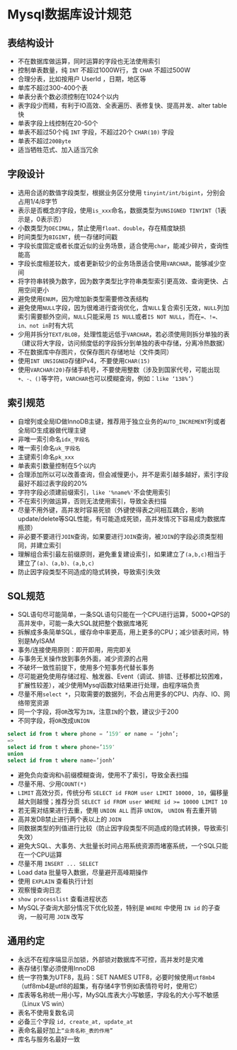 # Mysql数据库设计规范


## 表结构设计

- 不在数据库做运算，同时运算的字段也无法使用索引
- 控制单表数量，纯 `INT` 不超过1000W行，含 `CHAR` 不超过500W
- 合理分表，比如按用户 UserId ，日期，地区等
- 单库不超过300-400个表
- 单表分表个数必须控制在1024个以内
- 表字段少而精，有利于IO高效、全表遍历、表修复快、提高并发、alter table快
- 单表字段上线控制在20-50个
- 单表不超过50个纯 `INT` 字段，不超过20个 `CHAR(10)` 字段
- 单表不超过`200Byte`
- 适当牺牲范式、加入适当冗余

## 字段设计

- 选用合适的数值字段类型，根据业务区分使用 `tinyint/int/bigint`，分别会占用1/4/8字节
- 表示是否概念的字段，使用`is_xxx`命名，数据类型为`UNSIGNED TINYINT`（1表示是，0表示否）
- 小数类型为`DECIMAL`，禁止使用`float、double`，存在精度缺损
- 时间类型为`BIGINT`，统一存储时间戳
- 字段长度固定或者长度近似的业务场景，适合使用`char`，能减少碎片，查询性能高
- 字段长度相差较大，或者更新较少的业务场景适合使用`VARCHAR`，能够减少空间
- 将字符串转换为数字，因为数字类型比字符串类型索引更高效、查询更快、占用空间更小
- 避免使用`ENUM`，因为增加新类型需要修改表结构
- 避免使用`NULL`字段，因为很难进行查询优化，含`NULL`复合索引无效，`NULL`列加索引需要额外空间，`NULL`只能采用 `IS NULL`或者`IS NOT NULL`，而在`=、!=、in、not in`时有大坑
- 少用并拆分`TEXT/BLOB`，处理性能远低于`VARCHAR`，若必须使用则拆分单独的表（建议将大字段，访问频度低的字段拆分到单独的表中存储，分离冷热数据）
- 不在数据库中存图片，仅保存图片存储地址（文件类同）
- 使用`INT UNSIGNED`存储IPv4，不要使用`CHAR(15)`
- 使用`VARCHAR(20)`存储手机号，不要使用整数（涉及到国家代号，可能出现`+、-、()`等字符，`VARCHAR`也可以模糊查询，例如：`like ‘138%’`）

## 索引规范

- 自增列或全局ID做InnoDB主键，推荐用于独立业务的`AUTO_INCREMENT`列或者全局ID生成器做代理主键
- 非唯一索引命名`idx_字段名`
- 唯一索引命名`uk_字段名`
- 主键索引命名`pk_xxx`
- 单表索引数量控制在5个以内
- 合理添加所以可以改善查询，但会减慢更小，并不是索引越多越好，索引字段最好不超过表字段的20%
- 字符字段必须建前缀索引，`like '%name%'`不会使用索引
- 不在索引列做运算，否则无法使用索引，导致全表扫描
- 尽量不用外键，高并发时容易死锁（外键使得表之间相互耦合，影响update/delete等SQL性能，有可能造成死锁，高并发情况下容易成为数据库瓶颈）
- 非必要不要进行`JOIN`查询，如果要进行`JOIN`查询，被`JOIN`的字段必须类型相同，并建立索引
- 理解组合索引最左前缀原则，避免重复建设索引，如果建立了`(a,b,c)`相当于建立了`(a)、(a,b)、(a,b,c)`
- 防止因字段类型不同造成的隐式转换，导致索引失效

## SQL规范

- SQL语句尽可能简单，一条SQL语句只能在一个CPU进行运算，5000+QPS的高并发中，可能一条大SQL就把整个数据库堵死
- 拆解成多条简单SQL，缓存命中率更高，用上更多的CPU；减少锁表时间，特别是MyISAM
- 事务/连接使用原则：即开即用，用完即关
- 与事务无关操作放到事务外面，减少资源的占用
- 不破坏一致性前提下，使用多个短事务代替长事务
- 尽可能避免使用存储过程、触发器、Event（调试、排错、迁移都比较困难，扩展性较差），减少使用Mysql函数对结果进行处理，由程序端负责
- 尽量不用`select *`，只取需要的数据列，不会占用更多的CPU、内存、IO、网络带宽资源
- 同一个字段，将`OR`改写为`IN`，注意`IN`的个数，建议少于200
- 不同字段，将`OR`改成`UNION`

```sql
select id from t where phone = ’159′ or name = ‘john’;
=>
select id from t where phone=’159′
union
select id from t where name=’jonh’
```

- 避免负向查询和`%`前缀模糊查询，使用不了索引，导致全表扫描
- 尽量不用、少用`COUNT(*)`
- `LIMIT` 高效分页，传统分布 `SELECT id FROM user LIMIT 10000, 10`，偏移量越大则越慢；推荐分页 `SELECT id FROM user WHERE id >= 10000 LIMIT 10`
- 若无需对结果进行去重，使用 `UNION ALL` 而非 `UNION`， `UNION` 有去重开销
- 高并发DB禁止进行两个表以上的 `JOIN`
- 同数据类型的列值进行比较（防止因字段类型不同造成的隐式转换，导致索引失效）
- 避免大SQL、大事务、大批量长时间占用系统资源而堵塞系统，一个SQL只能在一个CPU运算
- 尽量不用 `INSERT ... SELECT`
- Load data 批量导入数据，尽量避开高峰期操作
- 使用 `EXPLAIN` 查看执行计划
- 观察慢查询日志
- `show processlist` 查看进程状态
- MySQL子查询大部分情况下优化较差，特别是 `WHERE` 中使用 `IN id` 的子查询，一般可用 `JOIN` 改写

## 通用约定

- 永远不在程序端显示加锁，外部锁对数据库不可控，高并发时是灾难
- 表存储引擎必须使用InnoDB
- 统一字符集为UTF8，乱码：SET NAMES UTF8，必要时候使用`utf8mb4`（utf8mb4是utf8的超集，有存储4字节例如表情符号时，使用它）
- 库表等名称统一用小写，MySQL库表大小写敏感，字段名的大小写不敏感（Linux VS win）
- 表名不使用复数名词
- 必备三个字段 `id, create_at, update_at`
- 表命名最好加上`“业务名称_表的作用”`
- 库名与服务名最好一致

